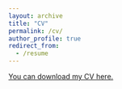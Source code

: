 ```yaml
---
layout: archive
title: "CV"
permalink: /cv/
author_profile: true
redirect_from:
  - /resume
---
```



[You can download my CV here.]('files/Zeyu-CV.pdf')
